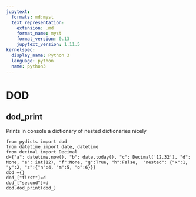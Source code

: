 ```yaml
---
jupytext:
  formats: md:myst
  text_representation:
    extension: .md
    format_name: myst
    format_version: 0.13
    jupytext_version: 1.11.5
kernelspec:
  display_name: Python 3
  language: python
  name: python3
---
```


# DOD

## dod_print

Prints in console a dictionary of nested dictionaries nicely

```{code-cell}
from pydicts import dod
from datetime import date, datetime
from decimal import Decimal
d={"a": datetime.now(), "b": date.today(), "c": Decimal('12.32'), "d": None, "e": int(12), "f":None, "g":True, "h":False,  "nested": {"x":1, "y":2, "z":{"n":4, "m":5, "o":6}}}
dod_={}
dod_["first"]=d
dod_["second"]=d
dod.dod_print(dod_)
```
